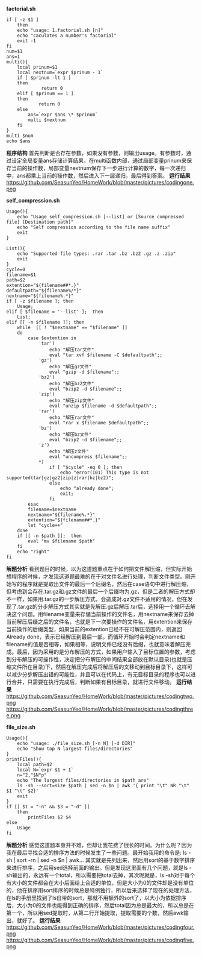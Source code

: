 **factorial.sh**
```
if [ -z $1 ]
    then
	echo "usage: 1.factorial.sh [n]"
	echo "caculates a number's factorial"
    exit -1
fi
num=$1
ans=1
multi(){
	local prinum=$1
	local nextnum=`expr $prinum - 1`
	if [ $prinum -lt 1 ]
	then 
			 return 0
	elif [ $prinum == 1 ]
	then 
			return 0
	else
		ans=`expr $ans \* $prinum`
		multi $nextnum	
	fi
}
multi $num
echo $ans
```
**程序结构**
首先判断是否存在参数，如果没有参数，则输出usage。有参数时，通过设定全局变量ans存储计算结果，在multi函数内部，通过局部变量prinum来保存当前的操作数，局部变量nextnum保存下一步进行计算的数字，每一次递归中，ans都乘上当前的操作数，然后进入下一层递归，最后得到答案。
**运行结果**
https://github.com/SeasunYeo/HomeWork/blob/master/pictures/codingone.png

**self_compression.sh**
```
Usage(){
	echo "Usage self_compression.sh [--list] or [Source compressed file] [Destination path]"
	echo "Self compression according to the file name suffix"
	exit
}

List(){
	echo "Supported file types: .rar .tar .bz .bz2 .gz .z .zip"
	exit
}
cycle=0
filename=$1
path=$2
extention="${filename##*.}"
defaultpath="${filename%/*}"
nextname="${filename%.*}"
if [ -z $filename ]; then
	Usage;
elif [ $filename = '--list' ];	then
	List;
elif [[ -n $filename ]]; then
	while  [[ ! "$nextname" == "$filename" ]]
	do
		case $extention in 
			'tar')
				echo "解压tar文件"
				eval "tar xvf $filename -C $defaultpath";;
			'gz')
				echo "解压gz文件"
				eval "gzip -d $filename";;
			'bz2')
				echo "解压bz2文件"
				eval "bzip2 -d $filename";;
			'zip')
				echo "解压zip文件"
				eval "unzip $filename -d $defaultpath";;
			'rar')
				echo "解压rar文件"
				eval "rar x $filename $defaultpath";;
			'bz')
				echo "解压bz文件"
				eval "bzip2 -d $filename";;
			'z')
				echo "解压z文件"
				eval "uncompress $filename";;
			*)
				if [ "$cycle" -eq 0 ]; then 
					echo "error(101) This type is not supported(tar|gz|gz2|zip|z|rar|bz|bz2)";
				else
					echo "already done";
					exit;
				fi
		esac
		filename=$nextname
		nextname="${filename%.*}"
		extention="${filename##*.}"
		let "cycle++"
	done
	if [[ -n $path ]]; 	then
		eval "mv $filename $path"
	fi
	echo "right"	
fi 
```
**解题分析**
看到题目的时候，以为这道题重点在于如何把文件解压缩，但实际开始想程序的时候，才发现这道题最难的在于对文件名进行处理，判断文件类型。刚开始写的程序就是提取出文件的最后一个后缀名，然后在case语句中进行解压缩，但考虑到会存在.tar.gz和.gz文件的最后一个后缀均为.gz，但是二者的解压方式却不一样，如果用.tar.gz的一步解压方式，会造成对.gz文件不适用的情况，但在发现了.tar.gz的分步解压方式其实就是先解压.gz后解压.tar后，选择用一个循环去解决这个问题。用filename变量来存储当前操作的文件名，用nextname来保存去掉当前解压后缀之后的文件名，也就是下一次要操作的文件名，用extention来保存当前操作的后缀类型，如果当前的extention已经不在可解压范围内，则返回Already done，表示已经解压到最后一部。而循环开始时会判定nextname和filename的值是否相等，如果相等，说明文件已经没有后缀，也就意味着解压完成。最后，因为采用的是分布解压的方式，如果用户输入了目标位置的参数，考虑到分布解压的可操作性，决定把分布解压的中间结果全部放在默认目录(也就是压缩文件所在目录)下，然后在解压完成后将解压后的文移动到目标目录下，这样可以减少分步解压出错的可能性，并且可以在代码上，有无目标目录的程序也可以进行合并，只需要在执行完成后，判断如果有目标目录，就进行文件移动。
**运行结果**
https://github.com/SeasunYeo/HomeWork/blob/master/pictures/codingtwo.png
https://github.com/SeasunYeo/HomeWork/blob/master/pictures/codingthree.png

**file_size.sh**
```
Usage(){
	echo "usage: ./file_size.sh [-n N] [-d DIR]"
	echo "Show top N largest files/directories"
}
printFiles(){
	local path=$2
	local N=`expr $1 + 1`
	n="2,"$N"p"
	echo "The largest files/directories in $path are"
	ls -sh --sort=size $path | sed -n $n | awk '{ print "\t" NR "\t" $1 "\t" $2}'
	exit
}
if [[ $1 = "-n" && $3 = "-d" ]]
	then
		printFiles $2 $4
else
	Usage
fi
```
**解题分析**
感觉这道题本身并不难，但却让我花费了很长的时间。为什么呢？因为我在最后寻找合适的排序方法的时候发生了一些问题。最开始我用的命令是:
ls -sh | sort -rn | sed -n $n | awk...
其实就是先列出来，然后用sort的基于数字排序来进行排序，之后用sed选择前面的输出。但是发现这里面有几个问题，就是ls -sh输出的，永远有一个total，所以需要把total去掉，其次呢就是，ls -sh对于每个有大小的文件都会在大小后面给上合适的单位，但是大小为0的文件却是没有单位的，他在排序用sort排序的时候总是特例独行，所以后来选择了现在的处理方法，在ls的手册里找到了ls自带的sort，那就不用额外的sort了，以大小为依据排序后，大小为0的文件也能得到正确的排序，然后total因为总是最大的，所以总是在第一个，所以用sed提取时，从第二行开始提取，提取需要的个数，然后awk输出，就好了。
**运行结果**
https://github.com/SeasunYeo/HomeWork/blob/master/pictures/codingfour.png
https://github.com/SeasunYeo/HomeWork/blob/master/pictures/codingfive.png
